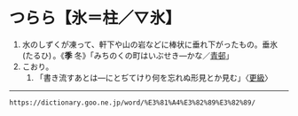# つらら【氷＝柱／▽氷】

1.  水のしずくが凍って、軒下や山の岩などに棒状に垂れ下がったもの。垂氷 (たるひ) 。《**季** 冬》「みちのくの町はいぶせき―かな／[青邨](https://dictionary.goo.ne.jp/word/person/%E5%B1%B1%E5%8F%A3%E9%9D%92%E9%82%A8/#jn-222746)」
2.  こおり。    
    1.  「書き流すあとは―にとぢてけり何を忘れぬ形見とか見む」〈[更級](https://dictionary.goo.ne.jp/word/%E6%9B%B4%E7%B4%9A%E6%97%A5%E8%A8%98/#jn-89568)〉

---
`https://dictionary.goo.ne.jp/word/%E3%81%A4%E3%82%89%E3%82%89/`